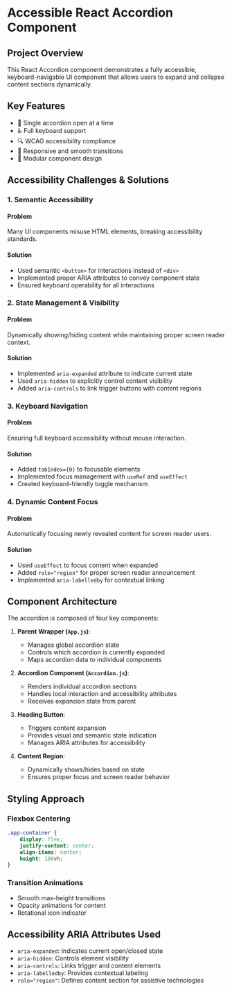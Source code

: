 # Accessible React Accordion Component

## Project Overview

This React Accordion component demonstrates a fully accessible, keyboard-navigable UI component that allows users to expand and collapse content sections dynamically.

## Key Features

-   🌟 Single accordion open at a time
-   ♿ Full keyboard support
-   🔍 WCAG accessibility compliance
-   🎨 Responsive and smooth transitions
-   🧩 Modular component design

## Accessibility Challenges & Solutions

### 1. Semantic Accessibility

#### Problem

Many UI components misuse HTML elements, breaking accessibility standards.

#### Solution

-   Used semantic `<button>` for interactions instead of `<div>`
-   Implemented proper ARIA attributes to convey component state
-   Ensured keyboard operability for all interactions

### 2. State Management & Visibility

#### Problem

Dynamically showing/hiding content while maintaining proper screen reader context.

#### Solution

-   Implemented `aria-expanded` attribute to indicate current state
-   Used `aria-hidden` to explicitly control content visibility
-   Added `aria-controls` to link trigger buttons with content regions

### 3. Keyboard Navigation

#### Problem

Ensuring full keyboard accessibility without mouse interaction.

#### Solution

-   Added `tabIndex={0}` to focusable elements
-   Implemented focus management with `useRef` and `useEffect`
-   Created keyboard-friendly toggle mechanism

### 4. Dynamic Content Focus

#### Problem

Automatically focusing newly revealed content for screen reader users.

#### Solution

-   Used `useEffect` to focus content when expanded
-   Added `role="region"` for proper screen reader announcement
-   Implemented `aria-labelledby` for contextual linking

## Component Architecture

The accordion is composed of four key components:

1. **Parent Wrapper (`App.js`)**:

    - Manages global accordion state
    - Controls which accordion is currently expanded
    - Maps accordion data to individual components

2. **Accordion Component (`Accordion.js`)**:

    - Renders individual accordion sections
    - Handles local interaction and accessibility attributes
    - Receives expansion state from parent

3. **Heading Button**:

    - Triggers content expansion
    - Provides visual and semantic state indication
    - Manages ARIA attributes for accessibility

4. **Content Region**:
    - Dynamically shows/hides based on state
    - Ensures proper focus and screen reader behavior

## Styling Approach

### Flexbox Centering

```css
.app-container {
	display: flex;
	justify-content: center;
	align-items: center;
	height: 100vh;
}
```

### Transition Animations

-   Smooth max-height transitions
-   Opacity animations for content
-   Rotational icon indicator

## Accessibility ARIA Attributes Used

-   `aria-expanded`: Indicates current open/closed state
-   `aria-hidden`: Controls element visibility
-   `aria-controls`: Links trigger and content elements
-   `aria-labelledby`: Provides contextual labeling
-   `role="region"`: Defines content section for assistive technologies
